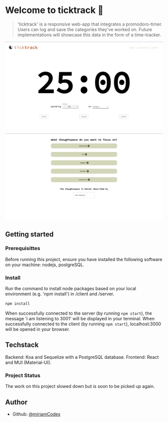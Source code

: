 # Welcome to ticktrack 👋

> 'ticktrack' is a responsive web-app that integrates a promodoro-timer. Users can log and save the categories they've worked on. Future implementations will showcase this data in the form of a time-tracker.

![ticktrack Screenshot](screenshots/ticktrack_screenshot_timer.png)

![ticktrack Screenshot](screenshots/ticktrack_screenshot_categories.png)

## Getting started

###  Prerequisittes

Before running this project, ensure you have installed the following software on your machine: nodejs, postgreSQL.
### Install

Run the command to install node packages based on your local environment (e.g. 'npm install') in /client and /server.

```sh
npm install
```

When successfully connected to the server (by running `npm start`), the message 'i am listening to 3001' will be displayed in your terminal.
When successfully connected to the client (by running `npm start`), localhost:3000 will be opened in your browser.
## Techstack

Backend: Koa and Sequelize with a PostgreSQL database.
Frontend: React and MUI (Material-UI).

### Project Status

The work on this project slowed down but is soon to be picked up again.

## Author

* Github: [@miriamCodes](https://github.com/miriamCodes)

